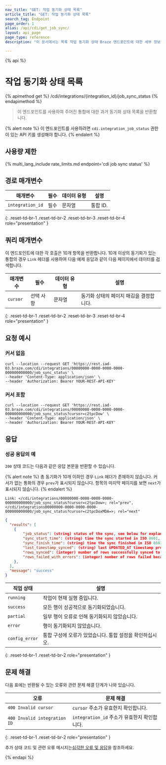 ```yaml
---
nav_title: "GET: 작업 동기화 상태 목록"
article_title: "GET: 작업 동기화 상태 목록"
search_tag: Endpoint
page_order: 1
alias: /api/cdi/get_job_sync/
layout: api_page
page_type: reference
description: "이 문서에서는 목록 작업 동기화 상태 Braze 엔드포인트에 대한 세부 정보를 간략하게 설명합니다."

---
```

{% api %}
# 작업 동기화 상태 목록
{% apimethod get %}
/cdi/integrations/{integration_id}/job_sync_status
{% endapimethod %}

> 이 엔드포인트를 사용하여 주어진 통합에 대한 과거 동기화 상태 목록을 반환합니다.

{% alert note %}
이 엔드포인트를 사용하려면 `cdi.integration_job_status` 권한이 있는 API 키를 생성해야 합니다.
{% endalert %}

## 사용량 제한

{% multi_lang_include rate_limits.md endpoint='cdi job sync status' %}

## 경로 매개변수

| 매개변수 | 필수 | 데이터 유형 | 설명 |
|---|---|---|---|
| `integration_id` | 필수 | 문자열 | 통합 ID. |
{: .reset-td-br-1 .reset-td-br-2 .reset-td-br-3 .reset-td-br-4 role="presentation" }

## 쿼리 매개변수

이 엔드포인트에 대한 각 호출은 10개 항목을 반환합니다. 10개 이상의 동기화가 있는 통합의 경우 `Link` 헤더를 사용하여 다음 예제 응답과 같이 다음 페이지에서 데이터를 검색합니다.

| 매개변수 | 필수 | 데이터 유형 | 설명 |
|---|---|---|---|
| `cursor` | 선택 사항 | 문자열 | 동기화 상태의 페이지 매김을 결정합니다. |
{: .reset-td-br-1 .reset-td-br-2 .reset-td-br-3 .reset-td-br-4 role="presentation" }

## 요청 예시

### 커서 없음

```
curl --location --request GET 'https://rest.iad-03.braze.com/cdi/integrations/00000000-0000-0000-0000-000000000000/job_sync_status' \
--header 'Content-Type: application/json' \
--header 'Authorization: Bearer YOUR-REST-API-KEY'
```

### 커서 포함

```
curl --location --request GET 'https://rest.iad-03.braze.com/cdi/integrations/00000000-0000-0000-0000-000000000000/job_sync_status?cursor=c2tpcDow' \
--header 'Content-Type: application/json' \
--header 'Authorization: Bearer YOUR-REST-API-KEY'
```

## 응답

### 성공 응답의 예

`200` 상태 코드는 다음과 같은 응답 본문을 반환할 수 있습니다.

{% alert note %}
총 동기화가 10개 이하인 경우 `Link` 헤더가 존재하지 않습니다. 커서가 없는 통화의 경우 `prev`가 표시되지 않습니다. 항목의 마지막 페이지를 보면 `next`가 표시되지 않습니다.
{% endalert %}

```
Link: </cdi/integrations/00000000-0000-0000-0000-000000000000/job_sync_status?cursor=c2tpcDow>; rel="prev",</cdi/integrations00000000-0000-0000-0000-000000000000/job_sync_status?cursor=c2tpcDoxMDA=>; rel="next"
```

```json
{
  "results": [
    {
        "job_status": (string) status of the sync, see below for explanation of different statuses,
        "sync_start_time": (string) time the sync started in ISO 8601,
        "sync_finish_time": (string) time the sync finished in ISO 8601,
        "last_timestamp_synced": (string) last UPDATED_AT timestamp processed by the sync in ISO 8601,
        "rows_synced": (integer) number of rows successfully synced to Braze,
        "rows_failed_with_errors": (integer) number of rows failed because of errors,
    },
  ],
  "message": "success"
}
```

| 직업 상태 | 설명 |
| --- | --- |
| `running` | 작업이 현재 실행 중입니다. |
| `success` | 모든 행이 성공적으로 동기화되었습니다. |
| `partial` | 일부 행이 오류로 인해 동기화되지 않았습니다. |
| `error` | 행이 동기화되지 않았습니다. |
| `config_error` | 통합 구성에 오류가 있었습니다. 통합 설정을 확인하십시오. |
{: .reset-td-br-1 .reset-td-br-2 role="presentation" }

## 문제 해결

다음 표에는 반환될 수 있는 오류와 관련 문제 해결 단계가 나와 있습니다.

| 오류 | 문제 해결 |
| --- | --- |
| `400 Invalid cursor` | `cursor` 주소가 유효한지 확인합니다. |
| `400 Invalid integration ID` | `integration_id` 주소가 유효한지 확인합니다. |
{: .reset-td-br-1 .reset-td-br-2 role="presentation" }

추가 상태 코드 및 관련 오류 메시지는[심각한 오류 및 응답]({{site.baseurl}}/api/errors/#fatal-errors)을 참조하세요.

{% endapi %}
